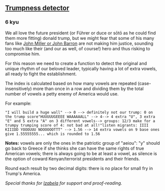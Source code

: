 <h2><a href=https://www.codewars.com/kata/57829376a1b8d576640000d6/train/c target="_blank">Trumpness detector</a></h2><h3>6 kyu</h3><p>We all love the future president (or Führer or duce or sōtō as he could find them more fitting) donald trump, but we might fear that some of his many fans like <a title="donald trump is an egomaniac scammer" href="https://www.washingtonpost.com/politics/donald-trump-alter-ego-barron/2016/05/12/02ac99ec-16fe-11e6-aa55-670cabef46e0_story.html" data-turbolinks="false" target="_blank">John Miller or John Barron</a> are not making him justice, sounding too much like their (and our as well, of course!) hero and thus risking to compromise him.</p><p>For this reason we need to create a function to detect the original and unique rhythm of our beloved leader, typically having a lot of extra vowels, all ready to fight the establishment.</p><p>The index is calculated based on how many vowels are repeated (case-insensitively) more than once in a row and dividing them by the total number of vowels a petty enemy of America would use.</p><p>For example:</p><pre><code class="language-javascript"><span class="cm-string">"I will build a huge wall"</span> <span class="cm-operator">--&gt;</span> <span class="cm-number">0</span> <span class="cm-comment">--&gt; definitely not our trump: 0 on the trump score</span><span class="cm-string">"HUUUUUGEEEE WAAAAAALL"</span> <span class="cm-operator">--&gt;</span> <span class="cm-number">4</span><span class="cm-comment">--&gt; 4 extra "U", 3 extra "E" and 5 extra "A" on 3 different vowels</span><span class="cm-comment">--&gt; groups: 12/3 make for a trumpy trumping score of 4: not bad at all!</span><span class="cm-string">"listen migrants: IIII KIIIDD YOOOUUU NOOOOOOTTT"</span> <span class="cm-operator">--&gt;</span> <span class="cm-number">1.56</span> <span class="cm-comment">--&gt; 14 extra vowels on 9 base ones give 1.55555555... which is rounded to 1.56</span></code></pre><p><strong>Notes:</strong> vowels are only the ones in the patriotic group of "aeiou": "y" should go back to Greece if she thinks she can have the same rights of true American vowels; there is always going to be at least a vowel, as silence is the option of coward Kenyan/terrorist presidents and their friends.</p><p>Round each result by two decimal digits: there is no place for small fry in Trump's America.</p><p><em>Special thanks for <a href="https://www.codewars.com/users/ijelonek" data-turbolinks="false" target="_blank">Izabela</a> for support and proof-reading.</em></p>